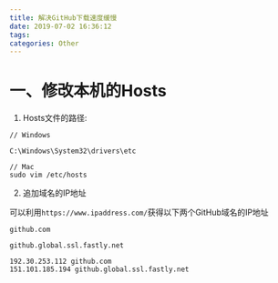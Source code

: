 ```yaml
---
title: 解决GitHub下载速度缓慢
date: 2019-07-02 16:36:12
tags:
categories: Other
---
```


# 一、修改本机的Hosts

1. Hosts文件的路径:

```path
// Windows

C:\Windows\System32\drivers\etc

// Mac
sudo vim /etc/hosts
```

2. 追加域名的IP地址
 
可以利用`https://www.ipaddress.com/`获得以下两个GitHub域名的IP地址

`github.com`  

`github.global.ssl.fastly.net`

```n
192.30.253.112 github.com
151.101.185.194 github.global.ssl.fastly.net
```


